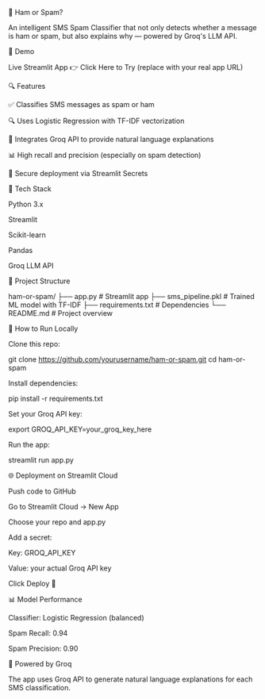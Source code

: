 📩 Ham or Spam?

An intelligent SMS Spam Classifier that not only detects whether a message is ham or spam, but also explains why — powered by Groq's LLM API.

🚀 Demo

Live Streamlit App 👉 Click Here to Try (replace with your real app URL)

🔍 Features

✅ Classifies SMS messages as spam or ham

🔍 Uses Logistic Regression with TF-IDF vectorization

🤖 Integrates Groq API to provide natural language explanations

📊 High recall and precision (especially on spam detection)

🔐 Secure deployment via Streamlit Secrets

🧠 Tech Stack

Python 3.x

Streamlit

Scikit-learn

Pandas

Groq LLM API

📂 Project Structure

ham-or-spam/
├── app.py                  # Streamlit app
├── sms_pipeline.pkl        # Trained ML model with TF-IDF
├── requirements.txt        # Dependencies
└── README.md               # Project overview

🧪 How to Run Locally

Clone this repo:

git clone https://github.com/yourusername/ham-or-spam.git
cd ham-or-spam

Install dependencies:

pip install -r requirements.txt

Set your Groq API key:

export GROQ_API_KEY=your_groq_key_here

Run the app:

streamlit run app.py

🌐 Deployment on Streamlit Cloud

Push code to GitHub

Go to Streamlit Cloud → New App

Choose your repo and app.py

Add a secret:

Key: GROQ_API_KEY

Value: your actual Groq API key

Click Deploy 🚀

📊 Model Performance

Classifier: Logistic Regression (balanced)

Spam Recall: 0.94

Spam Precision: 0.90

🤖 Powered by Groq

The app uses Groq API to generate natural language explanations for each SMS classification.
